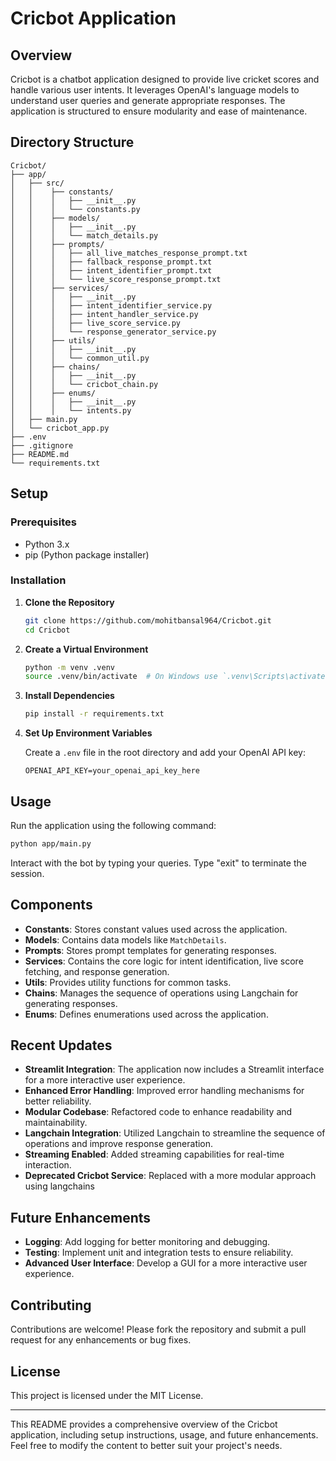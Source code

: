 # Cricbot Application

## Overview

Cricbot is a chatbot application designed to provide live cricket scores and handle various user intents. It leverages OpenAI's language models to understand user queries and generate appropriate responses. The application is structured to ensure modularity and ease of maintenance.

## Directory Structure

```
Cricbot/
├── app/
│   ├── src/
│   │    ├── constants/
│   │    │   ├── __init__.py
│   │    │   └── constants.py
│   │    ├── models/
│   │    │   ├── __init__.py
│   │    │   └── match_details.py
│   │    ├── prompts/
│   │    │   ├── all_live_matches_response_prompt.txt
│   │    │   ├── fallback_response_prompt.txt
│   │    │   ├── intent_identifier_prompt.txt
│   │    │   └── live_score_response_prompt.txt
│   │    ├── services/
│   │    │   ├── __init__.py
│   │    │   ├── intent_identifier_service.py
│   │    │   ├── intent_handler_service.py
│   │    │   ├── live_score_service.py
│   │    │   └── response_generator_service.py
│   │    ├── utils/
│   │    │   ├── __init__.py
│   │    │   └── common_util.py
│   │    ├── chains/
│   │    │   ├── __init__.py
│   │    │   └── cricbot_chain.py
│   │    ├── enums/
│   │    │   ├── __init__.py
│   │    │   └── intents.py
│   ├── main.py
│   └── cricbot_app.py
├── .env
├── .gitignore
├── README.md
└── requirements.txt
```

## Setup

### Prerequisites

- Python 3.x
- pip (Python package installer)

### Installation

1. **Clone the Repository**

   ```bash
   git clone https://github.com/mohitbansal964/Cricbot.git
   cd Cricbot
   ```

2. **Create a Virtual Environment**

   ```bash
   python -m venv .venv
   source .venv/bin/activate  # On Windows use `.venv\Scripts\activate`
   ```

3. **Install Dependencies**

   ```bash
   pip install -r requirements.txt
   ```

4. **Set Up Environment Variables**

   Create a `.env` file in the root directory and add your OpenAI API key:

   ```
   OPENAI_API_KEY=your_openai_api_key_here
   ```

## Usage

Run the application using the following command:

```bash
python app/main.py
```

Interact with the bot by typing your queries. Type "exit" to terminate the session.

## Components

- **Constants**: Stores constant values used across the application.
- **Models**: Contains data models like `MatchDetails`.
- **Prompts**: Stores prompt templates for generating responses.
- **Services**: Contains the core logic for intent identification, live score fetching, and response generation.
- **Utils**: Provides utility functions for common tasks.
- **Chains**: Manages the sequence of operations using Langchain for generating responses.
- **Enums**: Defines enumerations used across the application.

## Recent Updates

- **Streamlit Integration**: The application now includes a Streamlit interface for a more interactive user experience.
- **Enhanced Error Handling**: Improved error handling mechanisms for better reliability.
- **Modular Codebase**: Refactored code to enhance readability and maintainability.
- **Langchain Integration**: Utilized Langchain to streamline the sequence of operations and improve response generation.
- **Streaming Enabled**: Added streaming capabilities for real-time interaction.
- **Deprecated Cricbot Service**: Replaced with a more modular approach using langchains

## Future Enhancements

- **Logging**: Add logging for better monitoring and debugging.
- **Testing**: Implement unit and integration tests to ensure reliability.
- **Advanced User Interface**: Develop a GUI for a more interactive user experience.

## Contributing

Contributions are welcome! Please fork the repository and submit a pull request for any enhancements or bug fixes.

## License

This project is licensed under the MIT License.

---

This README provides a comprehensive overview of the Cricbot application, including setup instructions, usage, and future enhancements. Feel free to modify the content to better suit your project's needs.